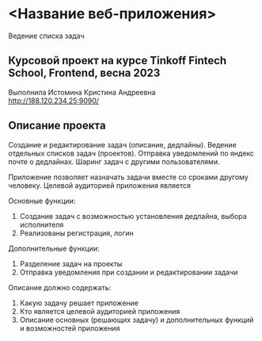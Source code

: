 # <Название веб-приложения>
Ведение списка задач

## Курсовой проект на курсе Tinkoff Fintech School, Frontend, весна 2023
Выполнила Истомина Кристина Андреевна  
http://188.120.234.25:9090/

## Описание проекта

Создание и редактирование задач (описание, дедлайны). Ведение отдельных списков задач (проектов). Отправка уведомлений по яндекс почте о дедлайнах. Шаринг задач с другими пользователями.

Приложение позволяет назначать задачи вместе со сроками другому человеку.
Целевой аудиторией приложения является

Основные функции:
1) Создание задач с возможностью установления дедлайна, выбора исполнителя
2) Реализованы регистрация, логин

Дополнительные функции:
1) Разделение задач на проекты
2) Отправка уведомления при создании и редактировании задачи

Описание должно содержать:
1. Какую задачу решает приложение
2. Кто является целевой аудиторией приложения 
3. Описание основных (решающих задачу) и дополнительных функций и возможностей приложения
